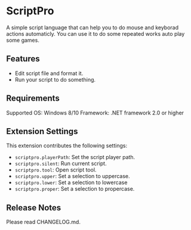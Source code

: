 # ScriptPro

A simple script language that can help you to do mouse and keyborad actions automaticly.
You can use it to do some repeated works auto play some games.

## Features

- Edit script file and format it.
- Run your script to do something.

## Requirements

Supported OS: Windows 8/10
Framework: .NET framework 2.0 or higher

## Extension Settings

This extension contributes the following settings:

* `scriptpro.playerPath`: Set the script player path.
* `scriptpro.silent`: Run current script.
* `scriptpro.tool`: Open script tool.
* `scriptpro.upper`: Set a selection to uppercase.
* `scriptpro.lower`: Set a selection to lowercase
* `scriptpro.proper`: Set a selection to propercase.

## Release Notes

Please read CHANGELOG.md.
